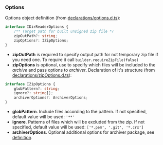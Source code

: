 ### Options
Options object definition (from [declarations/options.d.ts](declarations/options.d.ts)):
```ts
interface IDirReaderOptions {
    /** Target path for built unsigned zip file */
    zipOutPath?: string;
    zipOptions?: IZipOptions;
}
```
* **zipOutPath** is required to specify output path for not temporary zip file if you need one. 
To require it call `builder.requireZipFile(false)`
* **zipOptions** is optional, use to specify which files will be included to the 
*archive* and pass options to *archiver*. Declaration of it's structure 
(from [declarations/zipOptions.d.ts](declarations/zipOptions.d.ts)):
```ts
interface IZipOptions {
    globPattern?: string;
    ignore?: string[];
    archiverOptions?: ArchiverOptions;
}
```
* **globPattern**. Include files according to the pattern. 
If not specified, default value will be used: `'**'`
* **ignore**. Patterns of files which will be excluded from the zip.
If not specified, default value will be used: `['*.pem', '.git', '*.crx']`
* **archiverOptions**. Optional additional options for archiver package, see 
[definition](https://www.archiverjs.com/module-plugins_zip-zip).